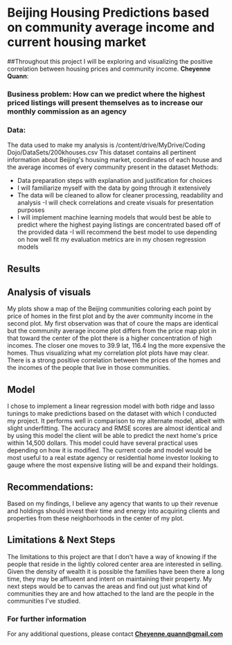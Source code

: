 # Beijing Housing Predictions based on community average income and current housing market
##Throughout this project I will be exploring and visualizing the positive correlation between housing prices and community income.
**Cheyenne Quann**: 
### Business problem: How can we predict where the highest priced listings will present themselves as to increase our monthly commission as an agency
### Data: 
The data used to make my analysis is
/content/drive/MyDrive/Coding Dojo/DataSets/200khouses.csv This dataset contains all pertinent information about Beijing's housing market, coordinates of each house and the average incomes of every community present in the dataset
  Methods:
- Data preparation steps with explanation and justification for choices
- I will familiarize myself with the data by going through it extensively 
- The data will be cleaned to allow for cleaner processing, readability and analysis
-I will check correlations and create visuals for presentation purposes
- I will implement machine learning models that would best be able to predict where the highest paying listings are concentrated based off of the provided data 
-I will recommend the best model to use depending on how well fit my evaluation metrics are in my chosen regression models
## Results
 
## Analysis of visuals
My plots show a map of the Beijing communities coloring each point by price of homes in the first plot and by the aver community income in the second plot.
My first observation was that of coure the maps are identical but the community average income plot differs from the price map plot in that toward the center of the plot there is a higher concentration of high incomes.
The closer one moves to 39.9 lat, 116.4 lng the more expensive the homes. Thus visualizing what my correlation plot plots have may clear. There is a strong positive correlation between the prices of the homes and the incomes of the people that live in those communities.
## Model
I chose to implement a linear regression model with both ridge and lasso tunings to make predictions based on the dataset with which I conducted my project. It performs well in comparison to my alternate model, albeit with slight underfitting. The accuracy and RMSE scores are almost identical and by using this model the client will be able to predict the next home's price within 14,500 dollars. This model could have several practical uses depending on how it is modified. The current code and model would be most useful to a real estate agency or residential home investor looking to gauge where the most expensive listing will be and expand their holdings.

## Recommendations:
Based on my findings, I believe any agency that wants to up their revenue and holdings should invest their time and energy into acquiring clients and properties from these neighborhoods in the center of my plot.
## Limitations & Next Steps
The limitations to this project are that I don't have a way of knowing if the people that reside in the lightly colored center area are interested in selling. Given the density of wealth it is possible the families have been there a long time, they may be afflueent and intent on maintaining their property. My next steps would be to canvas the areas and find out just what kind of communities they are and how attached to the land are the people in the communities I've studied.
### For further information
For any additional questions, please contact **Cheyenne.quann@gmail.com**
